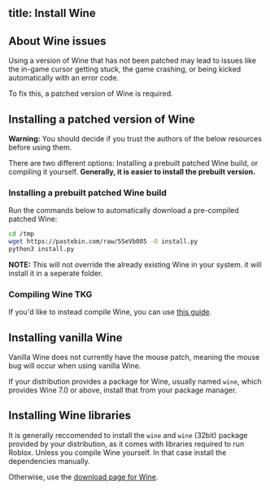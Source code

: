 title: Install Wine
---
## About Wine issues

Using a version of Wine that has not been patched may lead to issues like the in-game cursor getting stuck, the game crashing, or being kicked automatically with an error code.

To fix this, a patched version of Wine is required.

## Installing a patched version of Wine

**Warning:** You should decide if you trust the authors of the below resources before using them.

There are two different options: Installing a prebuilt patched Wine build, or compiling it yourself. **Generally, it is easier to install the prebuilt version.**

### Installing a prebuilt patched Wine build

Run the commands below to automatically download a pre-compiled patched Wine:

```sh
cd /tmp
wget https://pastebin.com/raw/5SeVb005 -O install.py
python3 install.py
```

**NOTE:** This will not override the already existing Wine in your system. it will install it in a seperate folder.

### Compiling Wine TKG

If you'd like to instead compile Wine, you can use [this guide](Compiling-Wine-TKG).

## Installing vanilla Wine

Vanilla Wine does not currently have the mouse patch, meaning the mouse bug will occur when using vanilla Wine.

If your distribution provides a package for Wine, usually named `wine`, which provides Wine 7.0 or above,
install that from your package manager.

## Installing Wine libraries

It is generally reccomended to install the `wine` and `wine` (32bit) package provided by your distribution, as it comes with libraries required to run Roblox.
Unless you compile Wine yourself. In that case install the dependencies manually.

Otherwise, use the [download page for Wine](https://wiki.winehq.org/Download).
